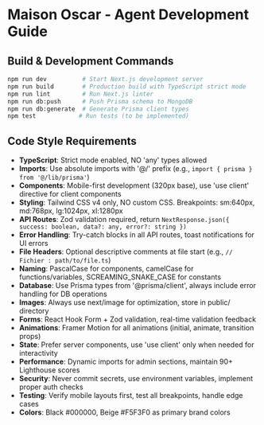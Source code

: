 # Maison Oscar - Agent Development Guide

## Build & Development Commands
```bash
npm run dev          # Start Next.js development server
npm run build        # Production build with TypeScript strict mode
npm run lint         # Run Next.js linter
npm run db:push      # Push Prisma schema to MongoDB
npm run db:generate  # Generate Prisma client types
npm test            # Run tests (to be implemented)
```

## Code Style Requirements
- **TypeScript**: Strict mode enabled, NO 'any' types allowed
- **Imports**: Use absolute imports with '@/' prefix (e.g., `import { prisma } from '@/lib/prisma'`)
- **Components**: Mobile-first development (320px base), use 'use client' directive for client components
- **Styling**: Tailwind CSS v4 only, NO custom CSS. Breakpoints: sm:640px, md:768px, lg:1024px, xl:1280px
- **API Routes**: Zod validation required, return `NextResponse.json({ success: boolean, data?: any, error?: string })`
- **Error Handling**: Try-catch blocks in all API routes, toast notifications for UI errors
- **File Headers**: Optional descriptive comments at file start (e.g., `// Fichier : path/to/file.ts`)
- **Naming**: PascalCase for components, camelCase for functions/variables, SCREAMING_SNAKE_CASE for constants
- **Database**: Use Prisma types from '@prisma/client', always include error handling for DB operations
- **Images**: Always use next/image for optimization, store in public/ directory
- **Forms**: React Hook Form + Zod validation, real-time validation feedback
- **Animations**: Framer Motion for all animations (initial, animate, transition props)
- **State**: Prefer server components, use 'use client' only when needed for interactivity
- **Performance**: Dynamic imports for admin sections, maintain 90+ Lighthouse scores
- **Security**: Never commit secrets, use environment variables, implement proper auth checks
- **Testing**: Verify mobile layouts first, test all breakpoints, handle edge cases
- **Colors**: Black #000000, Beige #F5F3F0 as primary brand colors